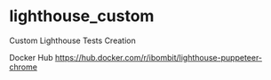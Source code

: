 # lighthouse_custom
Custom Lighthouse Tests Creation

Docker Hub
https://hub.docker.com/r/ibombit/lighthouse-puppeteer-chrome
